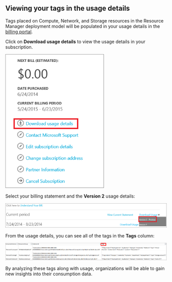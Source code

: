 


## Viewing your tags in the usage details

Tags placed on Compute, Network, and Storage resources in the Resource Manager deployment model will be populated in your usage details in the [billing portal](https://account.windowsazure.com/).

Click on **Download usage details** to view the usage details in your subscription.

![Usage details in Azure portal](./media/virtual-machines-common-tag-usage/azure-portal-tags-usage-details.png)

Select your billing statement and the **Version 2** usage details:

![Version 2 Preview Usage Details in Azure portal](./media/virtual-machines-common-tag-usage/azure-portal-version2-usage-details.png)

From the usage details, you can see all of the tags in the **Tags** column:

![Tags column in Azure portal](./media/virtual-machines-common-tag-usage/azure-portal-tags-column.png)

By analyzing these tags along with usage, organizations will be able to gain new insights into their consumption data.


